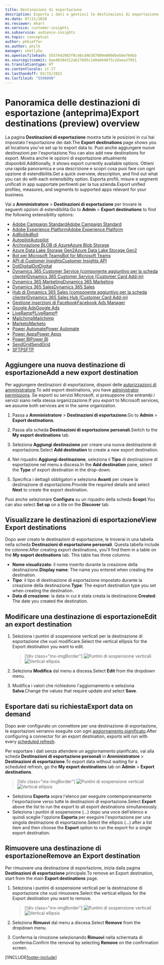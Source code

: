 ```yaml
---
title: Destinazioni di esportazione
description: Esporta i dati e gestisci le destinazioni di esportazione.
ms.date: 07/21/2020
ms.reviewer: mhart
ms.service: customer-insights
ms.subservice: audience-insights
ms.topic: conceptual
author: phkieffer
ms.author: philk
manager: shellyha
ms.openlocfilehash: 5557442983f8c48cd46387009e0060beb6e764bb
ms.sourcegitcommit: bae40184312ab27b95c140a044875c2daea37951
ms.translationtype: HT
ms.contentlocale: it-IT
ms.lasthandoff: 03/15/2021
ms.locfileid: "5596090"
---
```

# <a name="export-destinations-preview-overview"></a><span data-ttu-id="8634b-103">Panoramica delle destinazioni di esportazione (anteprima)</span><span class="sxs-lookup"><span data-stu-id="8634b-103">Export destinations (preview) overview</span></span>

<span data-ttu-id="8634b-104">La pagina **Destinazioni di esportazione** mostra tutte le posizioni in cui hai impostato l'esportazione dei dati.</span><span class="sxs-lookup"><span data-stu-id="8634b-104">The **Export destinations** page shows you all locations you've set up to export data to.</span></span> <span data-ttu-id="8634b-105">Puoi anche aggiungere nuove destinazioni per l'esportazione.</span><span class="sxs-lookup"><span data-stu-id="8634b-105">You can also add new destinations for export.</span></span> <span data-ttu-id="8634b-106">Mostra anche le opzioni di esportazione attualmente disponibili.</span><span class="sxs-lookup"><span data-stu-id="8634b-106">Additionally, it shows export currently available options.</span></span> <span data-ttu-id="8634b-107">Ottieni una rapida panoramica e una descrizione e scopri cosa puoi fare con ogni opzione di estendibilità.</span><span class="sxs-lookup"><span data-stu-id="8634b-107">Get a quick overview, description, and find out what you can do with each extensibility option.</span></span> <span data-ttu-id="8634b-108">Esporta profili, misure e segmenti unificati in app supportate pertinenti per la tua azienda.</span><span class="sxs-lookup"><span data-stu-id="8634b-108">Export unified profiles, measures, and segments to supported apps relevant for your business.</span></span>

<span data-ttu-id="8634b-109">Vai a **Amministratore** > **Destinazioni di esportazione** per trovare le seguenti opzioni di estendibilità:</span><span class="sxs-lookup"><span data-stu-id="8634b-109">Go to **Admin** > **Export destinations** to find the following extensibility options:</span></span>

- [<span data-ttu-id="8634b-110">Adobe Campaign Standard</span><span class="sxs-lookup"><span data-stu-id="8634b-110">Adobe Campaign Standard</span></span>](export-adobe-campaign-standard.md)
- [<span data-ttu-id="8634b-111">Adobe Experience Platform</span><span class="sxs-lookup"><span data-stu-id="8634b-111">Adobe Experience Platform</span></span>](export-adobe-experience-platform.md)
- [<span data-ttu-id="8634b-112">AdRoll</span><span class="sxs-lookup"><span data-stu-id="8634b-112">AdRoll</span></span>](export-adroll.md)
- [<span data-ttu-id="8634b-113">Autopilot</span><span class="sxs-lookup"><span data-stu-id="8634b-113">Autopilot</span></span>](export-autopilot.md)
- [<span data-ttu-id="8634b-114">Archiviazione BLOB di Azure</span><span class="sxs-lookup"><span data-stu-id="8634b-114">Azure Blob Storage</span></span>](export-azure-blob-storage.md)
- [<span data-ttu-id="8634b-115">Azure Data Lake Storage Gen2</span><span class="sxs-lookup"><span data-stu-id="8634b-115">Azure Data Lake Storage Gen2</span></span>](export-azure-data-lake-storage-gen2.md)
- [<span data-ttu-id="8634b-116">Bot per Microsoft Teams</span><span class="sxs-lookup"><span data-stu-id="8634b-116">Bot for Microsoft Teams</span></span>](export-teams-bot.md)
- [<span data-ttu-id="8634b-117">API di Customer Insights</span><span class="sxs-lookup"><span data-stu-id="8634b-117">Customer Insights API</span></span>](apis.md)
- [<span data-ttu-id="8634b-118">DotDigital</span><span class="sxs-lookup"><span data-stu-id="8634b-118">DotDigital</span></span>](export-dotdigital.md)
- [<span data-ttu-id="8634b-119">Dynamics 365 Customer Service (componente aggiuntivo per la scheda cliente)</span><span class="sxs-lookup"><span data-stu-id="8634b-119">Dynamics 365 Customer Service (Customer Card Add-in)</span></span>](customer-card-add-in.md)
- [<span data-ttu-id="8634b-120">Dynamics 365 Marketing</span><span class="sxs-lookup"><span data-stu-id="8634b-120">Dynamics 365 Marketing</span></span>](export-dynamics365-marketing.md)
- [<span data-ttu-id="8634b-121">Dynamics 365 Sales</span><span class="sxs-lookup"><span data-stu-id="8634b-121">Dynamics 365 Sales</span></span>](export-dynamics365-sales.md)
- [<span data-ttu-id="8634b-122">Hub di Dynamics 365 Sales (componente aggiuntivo per la scheda cliente)</span><span class="sxs-lookup"><span data-stu-id="8634b-122">Dynamics 365 Sales Hub (Customer Card Add-in)</span></span>](customer-card-add-in.md)
- [<span data-ttu-id="8634b-123">Gestione inserzioni di Facebook</span><span class="sxs-lookup"><span data-stu-id="8634b-123">Facebook Ads Manager</span></span>](export-facebook.md)
- [<span data-ttu-id="8634b-124">Google Ads</span><span class="sxs-lookup"><span data-stu-id="8634b-124">Google Ads</span></span>](export-google-ads.md)
- [<span data-ttu-id="8634b-125">LiveRamp&reg;</span><span class="sxs-lookup"><span data-stu-id="8634b-125">LiveRamp&reg;</span></span>](export-liveramp.md)
- [<span data-ttu-id="8634b-126">Mailchimp</span><span class="sxs-lookup"><span data-stu-id="8634b-126">Mailchimp</span></span>](export-mailchimp.md)
- [<span data-ttu-id="8634b-127">Marketo</span><span class="sxs-lookup"><span data-stu-id="8634b-127">Marketo</span></span>](export-marketo.md)
- [<span data-ttu-id="8634b-128">Power Automate</span><span class="sxs-lookup"><span data-stu-id="8634b-128">Power Automate</span></span>](export-power-automate.md)
- [<span data-ttu-id="8634b-129">Power Apps</span><span class="sxs-lookup"><span data-stu-id="8634b-129">Power Apps</span></span>](export-power-apps.md)
- [<span data-ttu-id="8634b-130">Power BI</span><span class="sxs-lookup"><span data-stu-id="8634b-130">Power BI</span></span>](export-power-bi.md)
- [<span data-ttu-id="8634b-131">SendGrid</span><span class="sxs-lookup"><span data-stu-id="8634b-131">SendGrid</span></span>](export-sendgrid.md)
- [<span data-ttu-id="8634b-132">SFTP</span><span class="sxs-lookup"><span data-stu-id="8634b-132">SFTP</span></span>](export-sftp.md)

## <a name="add-a-new-export-destination"></a><span data-ttu-id="8634b-133">Aggiungere una nuova destinazione di esportazione</span><span class="sxs-lookup"><span data-stu-id="8634b-133">Add a new export destination</span></span>

<span data-ttu-id="8634b-134">Per aggiungere destinazioni di esportazione, disponi delle [autorizzazioni di amministratore](permissions.md).</span><span class="sxs-lookup"><span data-stu-id="8634b-134">To add export destinations, you have [administrator permissions](permissions.md).</span></span> <span data-ttu-id="8634b-135">Se esporti su servizi Microsoft, si presuppone che entrambi i servizi siano nella stessa organizzazione.</span><span class="sxs-lookup"><span data-stu-id="8634b-135">If you export to Microsoft services, we assume both services are in the same organization.</span></span>

1. <span data-ttu-id="8634b-136">Passa a **Amministratore** > **Destinazioni di esportazione**.</span><span class="sxs-lookup"><span data-stu-id="8634b-136">Go to **Admin** > **Export destinations**.</span></span>

1. <span data-ttu-id="8634b-137">Passa alla scheda **Destinazioni di esportazione personali**.</span><span class="sxs-lookup"><span data-stu-id="8634b-137">Switch to the **My export destinations** tab.</span></span>

1. <span data-ttu-id="8634b-138">Seleziona **Aggiungi destinazione** per creare una nuova destinazione di esportazione.</span><span class="sxs-lookup"><span data-stu-id="8634b-138">Select **Add destination** to create a new export destination.</span></span>

1. <span data-ttu-id="8634b-139">Nel riquadro **Aggiungi destinazione**, seleziona il **Tipo** di destinazione di esportazione nel menu a discesa.</span><span class="sxs-lookup"><span data-stu-id="8634b-139">In the **Add destination** pane, select the **Type** of export destination in the drop-down.</span></span>

1. <span data-ttu-id="8634b-140">Specifica i dettagli obbligatori e seleziona **Avanti** per creare la destinazione di esportazione.</span><span class="sxs-lookup"><span data-stu-id="8634b-140">Provide the required details and select **Next** to create the export destination.</span></span>

<span data-ttu-id="8634b-141">Puoi anche selezionare **Configura** su un riquadro della scheda **Scopri**.</span><span class="sxs-lookup"><span data-stu-id="8634b-141">You can also select **Set up** on a tile on the **Discover** tab.</span></span>

## <a name="view-export-destinations"></a><span data-ttu-id="8634b-142">Visualizzare le destinazioni di esportazione</span><span class="sxs-lookup"><span data-stu-id="8634b-142">View Export destinations</span></span>

<span data-ttu-id="8634b-143">Dopo aver creato le destinazioni di esportazione, le troverai in una tabella nella scheda **Destinazioni di esportazione personali**. Questa tabella include tre colonne:</span><span class="sxs-lookup"><span data-stu-id="8634b-143">After creating export destinations, you'll find them in a table on the **My export destinations** tab. This table has three columns:</span></span>

- <span data-ttu-id="8634b-144">**Nome visualizzato**: il nome inserito durante la creazione della destinazione.</span><span class="sxs-lookup"><span data-stu-id="8634b-144">**Display name**: The name you entered when creating the destination.</span></span>
- <span data-ttu-id="8634b-145">**Tipo**: il tipo di destinazione di esportazione impostato durante la creazione della destinazione.</span><span class="sxs-lookup"><span data-stu-id="8634b-145">**Type**: The export destination type you set when creating the destination.</span></span>
- <span data-ttu-id="8634b-146">**Data di creazione**: la data in cui è stata creata la destinazione.</span><span class="sxs-lookup"><span data-stu-id="8634b-146">**Created**: The date you created the destination.</span></span>

## <a name="edit-an-export-destination"></a><span data-ttu-id="8634b-147">Modificare una destinazione di esportazione</span><span class="sxs-lookup"><span data-stu-id="8634b-147">Edit an export destination</span></span>

1. <span data-ttu-id="8634b-148">Seleziona i puntini di sospensione verticali per la destinazione di esportazione che vuoi modificare.</span><span class="sxs-lookup"><span data-stu-id="8634b-148">Select the vertical ellipsis for the Export destination you want to edit.</span></span>

   > [!div class="mx-imgBorder"]
   > <span data-ttu-id="8634b-149">![Puntini di sospensione verticali](media/export-destinations-page-ellipsis.png "Puntini di sospensione verticali")</span><span class="sxs-lookup"><span data-stu-id="8634b-149">![Vertical ellipsis](media/export-destinations-page-ellipsis.png "Vertical ellipsis")</span></span>

1. <span data-ttu-id="8634b-150">Seleziona **Modifica** dal menu a discesa.</span><span class="sxs-lookup"><span data-stu-id="8634b-150">Select **Edit** from the dropdown menu.</span></span>

1. <span data-ttu-id="8634b-151">Modifica i valori che richiedono l'aggiornamento e seleziona **Salva**.</span><span class="sxs-lookup"><span data-stu-id="8634b-151">Change the values that require update and select **Save**.</span></span>

## <a name="export-data-on-demand"></a><span data-ttu-id="8634b-152">Esportare dati su richiesta</span><span class="sxs-lookup"><span data-stu-id="8634b-152">Export data on demand</span></span>

<span data-ttu-id="8634b-153">Dopo aver configurato un connettore per una destinazione di esportazione, le esportazioni verranno eseguite con ogni [aggiornamento pianificato](system.md#schedule-tab).</span><span class="sxs-lookup"><span data-stu-id="8634b-153">After configuring a connector for an export destination, exports will run with every [scheduled refresh](system.md#schedule-tab).</span></span>

<span data-ttu-id="8634b-154">Per esportare i dati senza attendere un aggiornamento pianificato, vai alla scheda **Destinazioni di esportazione personali** in **Amministratore** > **Destinazioni di esportazione**.</span><span class="sxs-lookup"><span data-stu-id="8634b-154">To export data without waiting for a scheduled refresh, go the **My export destinations** tab on **Admin** > **Export destinations**.</span></span>

> [!div class="mx-imgBorder"]
> <span data-ttu-id="8634b-155">![Puntini di sospensione verticali](media/export-destinations-page-ellipsis.png "Puntini di sospensione verticali")</span><span class="sxs-lookup"><span data-stu-id="8634b-155">![Vertical ellipsis](media/export-destinations-page-ellipsis.png "Vertical ellipsis")</span></span>

- <span data-ttu-id="8634b-156">Seleziona **Esporta** sopra l'elenco per eseguire contemporaneamente l'esportazione verso tutte le destinazioni di esportazione.</span><span class="sxs-lookup"><span data-stu-id="8634b-156">Select **Export** above the list to run the export to all export destinations simultaneously.</span></span>
- <span data-ttu-id="8634b-157">Seleziona i puntini di sospensione (...) dopo una voce dell'elenco e quindi sceglie l'opzione **Esporta** per eseguire l'esportazione per una singola destinazione di esportazione.</span><span class="sxs-lookup"><span data-stu-id="8634b-157">Select the ellipsis (...) after a list item and then choose the **Export** option to run the export for a single export destination.</span></span>

## <a name="remove-an-export-destination"></a><span data-ttu-id="8634b-158">Rimuovere una destinazione di esportazione</span><span class="sxs-lookup"><span data-stu-id="8634b-158">Remove an Export destination</span></span>

<span data-ttu-id="8634b-159">Per rimuovere una destinazione di esportazione, inizia dalla pagina **Destinazioni di esportazione** principale.</span><span class="sxs-lookup"><span data-stu-id="8634b-159">To remove an Export destination, start from the main **Export destinations** page.</span></span>

1. <span data-ttu-id="8634b-160">Seleziona i puntini di sospensione verticali per la destinazione di esportazione che vuoi rimuovere.</span><span class="sxs-lookup"><span data-stu-id="8634b-160">Select the vertical ellipsis for the Export destination you want to remove.</span></span>

   > [!div class="mx-imgBorder"]
   > <span data-ttu-id="8634b-161">![Puntini di sospensione verticali](media/export-destinations-page-ellipsis.png "Puntini di sospensione verticali")</span><span class="sxs-lookup"><span data-stu-id="8634b-161">![Vertical ellipsis](media/export-destinations-page-ellipsis.png "Vertical ellipsis")</span></span>

2. <span data-ttu-id="8634b-162">Seleziona **Rimuovi** dal menu a discesa.</span><span class="sxs-lookup"><span data-stu-id="8634b-162">Select **Remove** from the dropdown menu.</span></span>

3. <span data-ttu-id="8634b-163">Conferma la rimozione selezionando **Rimuovi** nella schermata di conferma.</span><span class="sxs-lookup"><span data-stu-id="8634b-163">Confirm the removal by selecting **Remove** on the confirmation screen.</span></span>


[!INCLUDE[footer-include](../includes/footer-banner.md)]